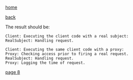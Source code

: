 [home](./page01.md)

[back](./page06.md)

The result should be:
```
Client: Executing the client code with a real subject:
RealSubject: Handling request.

Client: Executing the same client code with a proxy:
Proxy: Checking access prior to firing a real request.
RealSubject: Handling request.
Proxy: Logging the time of request.
```

[page 8](./page08.md)
